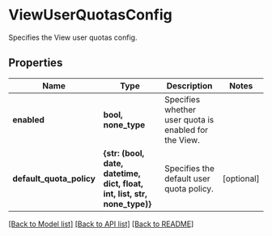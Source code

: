 # ViewUserQuotasConfig

Specifies the View user quotas config.

## Properties
Name | Type | Description | Notes
------------ | ------------- | ------------- | -------------
**enabled** | **bool, none_type** | Specifies whether user quota is enabled for the View. | 
**default_quota_policy** | **{str: (bool, date, datetime, dict, float, int, list, str, none_type)}** | Specifies the default user quota policy. | [optional] 

[[Back to Model list]](../README.md#documentation-for-models) [[Back to API list]](../README.md#documentation-for-api-endpoints) [[Back to README]](../README.md)


